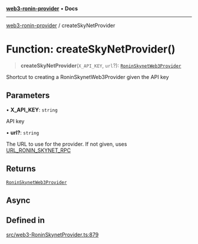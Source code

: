 [**web3-ronin-provider**](../README.md) • **Docs**

***

[web3-ronin-provider](../globals.md) / createSkyNetProvider

# Function: createSkyNetProvider()

> **createSkyNetProvider**(`X_API_KEY`, `url`?): [`RoninSkynetWeb3Provider`](../classes/RoninSkynetWeb3Provider.md)

Shortcut to creating a RoninSkynetWeb3Provider given the API key

## Parameters

• **X\_API\_KEY**: `string`

API key

• **url?**: `string`

The URL to use for the provider. If not given, uses [URL_RONIN_SKYNET_RPC](../variables/URL_RONIN_SKYNET_RPC.md)

## Returns

[`RoninSkynetWeb3Provider`](../classes/RoninSkynetWeb3Provider.md)

## Async

## Defined in

[src/web3-RoninSkynetProvider.ts:879](https://github.com/chuacw/web3-ronin-provider/blob/023290ecb372f58c7f32d82694336112a4fc5a2a/src/web3-RoninSkynetProvider.ts#L879)
